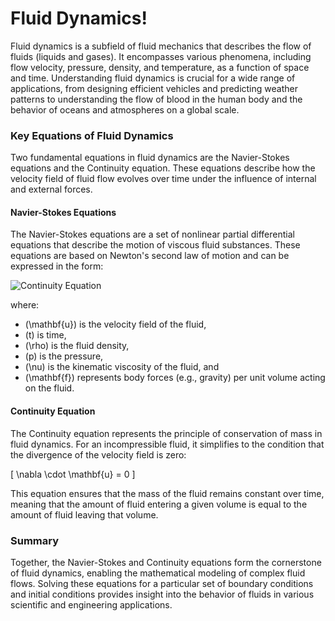 # Fluid Dynamics! 

Fluid dynamics is a subfield of fluid mechanics that describes the flow of fluids (liquids and gases). It encompasses various phenomena, including flow velocity, pressure, density, and temperature, as a function of space and time. Understanding fluid dynamics is crucial for a wide range of applications, from designing efficient vehicles and predicting weather patterns to understanding the flow of blood in the human body and the behavior of oceans and atmospheres on a global scale.

### Key Equations of Fluid Dynamics

Two fundamental equations in fluid dynamics are the Navier-Stokes equations and the Continuity equation. These equations describe how the velocity field of fluid flow evolves over time under the influence of internal and external forces.

#### Navier-Stokes Equations

The Navier-Stokes equations are a set of nonlinear partial differential equations that describe the motion of viscous fluid substances. These equations are based on Newton's second law of motion and can be expressed in the form:

![Continuity Equation](https://latex.codecogs.com/png.latex?\dpi{150}&space;\bg_white&space;\frac{\partial&space;\rho}{\partial&space;t}&space;&plus;&space;\nabla&space;\cdot&space;(\rho&space;\mathbf{u})&space;=&space;0)



where:
- \(\mathbf{u}\) is the velocity field of the fluid,
- \(t\) is time,
- \(\rho\) is the fluid density,
- \(p\) is the pressure,
- \(\nu\) is the kinematic viscosity of the fluid, and
- \(\mathbf{f}\) represents body forces (e.g., gravity) per unit volume acting on the fluid.

#### Continuity Equation

The Continuity equation represents the principle of conservation of mass in fluid dynamics. For an incompressible fluid, it simplifies to the condition that the divergence of the velocity field is zero:

\[
\nabla \cdot \mathbf{u} = 0
\]

This equation ensures that the mass of the fluid remains constant over time, meaning that the amount of fluid entering a given volume is equal to the amount of fluid leaving that volume.

### Summary

Together, the Navier-Stokes and Continuity equations form the cornerstone of fluid dynamics, enabling the mathematical modeling of complex fluid flows. Solving these equations for a particular set of boundary conditions and initial conditions provides insight into the behavior of fluids in various scientific and engineering applications.
